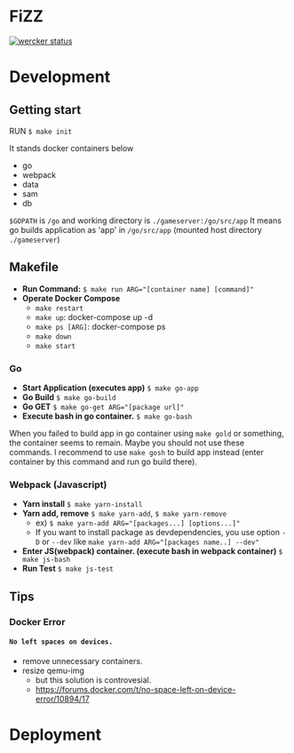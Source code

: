 # FiZZ

[![wercker status](https://app.wercker.com/status/dd5435b485b8d5e17a6bbbc6e098a3a2/s/master "wercker status")](https://app.wercker.com/project/byKey/dd5435b485b8d5e17a6bbbc6e098a3a2)

# Development

## Getting start
RUN `$ make init`

It stands docker containers below
 - go
 - webpack
 - data
 - sam
 - db

`$GOPATH` is `/go` and working directory is `./gameserver:/go/src/app`
It means go builds application as 'app' in `/go/src/app` (mounted host directory `./gameserver`)

## Makefile

- **Run Command:** `$ make run ARG="[container name] [command]"`
- **Operate Docker Compose**
  - `make restart`
  - `make up`: docker-compose up -d
  - `make ps [ARG]`: docker-compose ps
  - `make down`
  - `make start`

### Go

- **Start Application (executes app)** `$ make go-app`
- **Go Build** `$ make go-build`
- **Go GET** `$ make go-get ARG="[package url]"`
- **Execute bash in go container.** `$ make go-bash`

When you failed to build app in go container using `make gold` or something, the container seems to remain. Maybe you should not use these commands. I recommend to use `make gosh` to build app instead (enter container by this command and run go build there).

### Webpack (Javascript)

- **Yarn install** `$ make yarn-install`
- **Yarn add, remove** `$ make yarn-add`, `$ make yarn-remove`
  - ex) `$ make yarn-add ARG="[packages...] [options...]"`
  - If you want to install package as devdependencies, you use option `-D` or `--dev` like `make yarn-add ARG="[packages name..] --dev"`
- **Enter JS(webpack) container. (execute bash in webpack container)** `$ make js-bash`
- **Run Test** `$ make js-test`

## Tips

### Docker Error

#### `No left spaces on devices.`

- remove unnecessary containers.
- resize qemu-img
  - but this solution is controvesial.
  - https://forums.docker.com/t/no-space-left-on-device-error/10894/17


# Deployment
